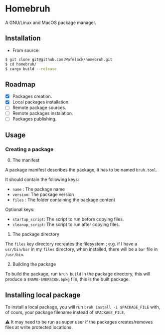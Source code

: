 # Homebruh

A GNU/Linux and MacOS package manager.

## Installation

- From source:

```bash
$ git clone git@github.com:Wafelack/homebruh.git
$ cd homebruh/
$ cargo build --release
```

## Roadmap

- [x] Packages creation.
- [x] Local packages installation.
- [ ] Remote package sources.
- [ ] Remote packages instalation.
- [ ] Packages publishing.

## Usage

### Creating a package

0. The manifest

A package manifest describes the package, it has to be named `bruh.toml`.

It should contain the following keys:

- `name`   : The package name
- `version`: The package version
- `files`  : The folder containing the package content

Optional keys:

- `startup_script`: The script to run before copying files.
- `cleanup_script`: The script to run after copying files.

1. The package directory

The `files` key directory recreates the filesystem ; e.g. if I have a `usr/bin/bar` in my `files` directory, when installed, there will be a `bar` file in `/usr/bin`.

2. Building the package

To build the package, run `bruh build` in the package directory, this will produce a `$NAME-$VERSION.bpkg` file, this is the built package.

## Installing local package

To install a local package, you will run `bruh install -i $PACKAGE_FILE` with, of cours, your package filename instead of `$PACKAGE_FILE`.

:warning: It may need to be run as super user if the packages creates/removes files at write protected locations.
